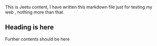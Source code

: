 This is Jeetu content, I have written this markdown file just for testing my web , nothing more than that.

## Heading is here

Further contents should be here 